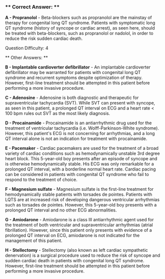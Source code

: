 ### ** Correct Answer: **

**A - Propranolol** - Beta-blockers such as propranolol are the mainstay of therapy for congenital long QT syndrome. Patients with symptomatic long QT syndrome (history of syncope or cardiac arrest), as seen here, should be treated with beta-blockers, such as propranolol or nadolol, in order to reduce the risk sudden cardiac death.

Question Difficulty: 4

** Other Answers: **

**B - Implantable cardioverter defibrillator** - An implantable cardioverter defibrillator may be warranted for patients with congenital long QT syndrome and recurrent symptoms despite optimization of therapy. However, first-line treatment should be attempted in this patient before performing a more invasive procedure.

**C - Adenosine** - Adenosine is both diagnostic and therapeutic for supraventricular tachycardia (SVT). While SVT can present with syncope, as seen in this patient, a prolonged QT interval on ECG and a heart rate < 100 bpm rules out SVT as the most likely diagnosis.

**D - Procainamide** - Procainamide is an antiarrhythmic drug used for the treatment of ventricular tachycardia (i.e. Wolff-Parkinson-White syndrome). However, this patient's ECG is not concerning for arrhythmias, and a long QT interval alone is not an indication for treatment with procainamide.

**E - Pacemaker** - Cardiac pacemakers are used for the treatment of a broad variety of cardiac conditions such as hemodynamically unstable 3rd degree heart block. This 5-year-old boy presents after an episode of syncope and is otherwise hemodynamically stable. His ECG was only remarkable for a prolonged QT interval, with a borderline normal heart rate. Cardiac pacing can be considered in patients with congenital QT syndrome who fail to respond to the treatment of choice.

**F - Magnesium sulfate** - Magnesium sulfate is the first-line treatment for hemodynamically stable patients with torsades de pointes. Patients with LQTS are at increased risk of developing dangerous ventricular arrhythmias such as torsades de pointes. However, this 5-year-old boy presents with a prolonged QT interval and no other ECG abnormalities.

**G - Amiodarone** - Amiodarone is a class III antiarrhythmic agent used for the treatment of both ventricular and supraventricular arrhythmias (atrial fibrillation). However, since this patient only presents with evidence of a prolonged QT interval on ECG, amiodarone is not indicated for the management of this patient.

**H - Stellectomy** - Stellectomy (also known as left cardiac sympathetic denervation) is a surgical procedure used to reduce the risk of syncope and sudden cardiac death in patients with congenital long QT syndrome. However, first-line treatment should be attempted in this patient before performing a more invasive procedure.

